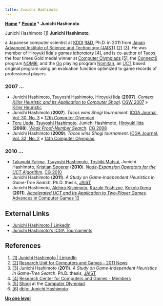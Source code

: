 ```yaml
---
title: Junichi Hashimoto
---
```

**[Home](Home "Home") \* [People](People "People") \* Junichi Hashimoto**



 [](https://www.linkedin.com/in/junichihashimoto) Junichi Hashimoto <a id="cite-note-1" href="#cite-ref-1">[1]</a> 
**Junichi Hashimoto**,  

a Japanese computer scientist at [KDDI](https://en.wikipedia.org/wiki/KDDI) [R&D](https://en.wikipedia.org/wiki/Research_and_development), Ph.D. in 2011 from [Japan Advanced Institute of Science and Technology (JAIST)](JAIST "JAIST") <a id="cite-note-2" href="#cite-ref-2">[2]</a> <a id="cite-note-3" href="#cite-ref-3">[3]</a>. 
He was member of [Hiroyuki Iida's](Hiroyuki_Iida "Hiroyuki Iida") *games laboratory* <a id="cite-note-4" href="#cite-ref-4">[4]</a>, and is co-author of [Tacos](index.php?title=Tacos&action=edit&redlink=1 "Tacos (page does not exist)"), the four times Gold medal winner at [Computer Olympiads](Computer_Olympiad "Computer Olympiad") <a id="cite-note-5" href="#cite-ref-5">[5]</a>, the [Connect6](Connect6 "Connect6") program [NOMI6](https://www.game-ai-forum.org/icga-tournaments/program.php?id=592), and the [Go](Go "Go") playing program [Nomitan](https://www.game-ai-forum.org/icga-tournaments/program.php?id=625), an [UCT](UCT "UCT") based original program using an evaluation function optimized to game records of professional players. 



### 2007 ...


* Junichi Hashimoto, [Tsuyoshi Hashimoto](Tsuyoshi_Hashimoto "Tsuyoshi Hashimoto"), [Hiroyuki Iida](Hiroyuki_Iida "Hiroyuki Iida") (**2007**). *[Context Killer Heuristic and Its Application to Computer Shogi](https://www.researchgate.net/publication/258121764_Context_Killer_Heuristic_and_Its_Application_to_Computer_Shogi)*. [CGW 2007](CGW_2007 "CGW 2007") » [Killer Heuristic](Killer_Heuristic "Killer Heuristic")
* Junichi Hashimoto (**2007**). *Tacos wins Shogi tournament*. [ICGA Journal, Vol. 30, No. 3](ICGA_Journal#30_3 "ICGA Journal") » [12th Computer Olympiad](12th_Computer_Olympiad#Shogi "12th Computer Olympiad")
* [Toru Ueda](index.php?title=Toru_Ueda&action=edit&redlink=1 "Toru Ueda (page does not exist)"), [Tsuyoshi Hashimoto](Tsuyoshi_Hashimoto "Tsuyoshi Hashimoto"), Junichi Hashimoto, [Hiroyuki Iida](Hiroyuki_Iida "Hiroyuki Iida") (**2008**). *[Weak Proof-Number Search](https://link.springer.com/chapter/10.1007/978-3-540-87608-3_15)*. [CG 2008](CG_2008 "CG 2008")
* Junichi Hashimoto (**2009**). *Tacos wins Shogi tournament*. [ICGA Journal, Vol. 32, No. 2](ICGA_Journal#32_2 "ICGA Journal") » [14th Computer Olympiad](14th_Computer_Olympiad#Shogi "14th Computer Olympiad")


### 2010 ...


* [Takayuki Yajima](index.php?title=Takayuki_Yajima&action=edit&redlink=1 "Takayuki Yajima (page does not exist)"), [Tsuyoshi Hashimoto](Tsuyoshi_Hashimoto "Tsuyoshi Hashimoto"), [Toshiki Matsui](index.php?title=Toshiki_Matsui&action=edit&redlink=1 "Toshiki Matsui (page does not exist)"), Junichi Hashimoto, [Kristian Spoerer](index.php?title=Kristian_Spoerer&action=edit&redlink=1 "Kristian Spoerer (page does not exist)") (**2010**). *[Node-Expansion Operators for the UCT Algorithm](https://link.springer.com/chapter/10.1007%2F978-3-642-17928-0_11)*. [CG 2010](CG_2010 "CG 2010")
* Junichi Hashimoto (**2011**). *A Study on Game-Independent Heuristics in Game-Tree Search*. Ph.D. thesis, [JAIST](JAIST "JAIST")
* Junichi Hashimoto, [Akihiro Kishimoto](Akihiro_Kishimoto "Akihiro Kishimoto"), [Kazuki Yoshizoe](index.php?title=Kazuki_Yoshizoe&action=edit&redlink=1 "Kazuki Yoshizoe (page does not exist)"), [Kokolo Ikeda](Kokolo_Ikeda "Kokolo Ikeda") (**2011**). *[Accelerated UCT and Its Application to Two-Player Games](https://link.springer.com/chapter/10.1007%2F978-3-642-31866-5_1)*. [Advances in Computer Games 13](Advances_in_Computer_Games_13 "Advances in Computer Games 13")


## External Links


* [Junichi Hashimoto | LinkedIn](https://www.linkedin.com/in/junichihashimoto)
* [Junichi Hashimoto's ICGA Tournaments](https://www.game-ai-forum.org/icga-tournaments/person.php?id=582)


## References


1. <a id="cite-ref-1" href="#cite-note-1">[1]</a> [Junichi Hashimoto | LinkedIn](https://www.linkedin.com/in/junichihashimoto)
2. <a id="cite-ref-2" href="#cite-note-2">[2]</a> [Research Unit for Computers and Games - 2011 News](http://www.jaist.ac.jp/rccg/menu/new/2011news.htm#20110201)
3. <a id="cite-ref-3" href="#cite-note-3">[3]</a> Junichi Hashimoto (**2011**). *A Study on Game-Independent Heuristics in Game-Tree Search*. Ph.D. thesis, [JAIST](JAIST "JAIST")
4. <a id="cite-ref-4" href="#cite-note-4">[4]</a> [Research Center for Computers and Games - Members](http://www.jaist.ac.jp/rccg/menu/member.htm)
5. <a id="cite-ref-5" href="#cite-note-5">[5]</a> [Shogi](https://www.game-ai-forum.org/icga-tournaments/game.php?id=17) at the [Computer Olympiad](Computer_Olympiad "Computer Olympiad")
6. <a id="cite-ref-6" href="#cite-note-6">[6]</a> [dblp: Junichi Hashimoto](https://dblp.org/pers/hd/h/Hashimoto:Junichi)

**[Up one level](People "People")**







 
